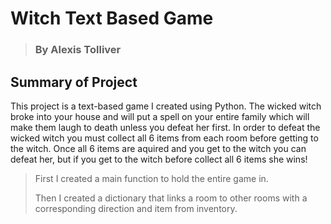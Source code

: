 # Witch Text Based Game

> ### By Alexis Tolliver

## Summary of Project

This project is a text-based game I created using Python. The wicked witch broke into your house and will put a spell on your entire family which will make them laugh to death unless you defeat her first. In order to defeat the wicked witch you must collect all 6 items from each room before getting to the witch. Once all 6 items are aquired and you get to the witch you can defeat her, but if you get to the witch before collect all 6 items she wins! 

>
> First I created a main function to hold the entire game in.
>
> Then I created a dictionary that links a room to other rooms with a corresponding direction and item from inventory.
>
